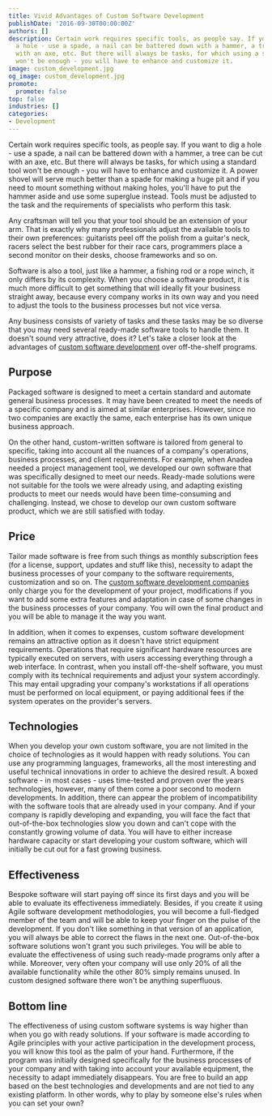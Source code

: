 ```yaml
---
title: Vivid Advantages of Custom Software Development
publishDate: '2016-09-30T00:00:00Z'
authors: []
description: Certain work requires specific tools, as people say. If you want to dig
  a hole - use a spade, a nail can be battered down with a hammer, a tree can be cut
  with an axe, etc. But there will always be tasks, for which using a standard tool
  won't be enough - you will have to enhance and customize it.
image: custom_development.jpg
og_image: custom_development.jpg
promote:
  promote: false
top: false
industries: []
categories:
- Development
---
```

Certain work requires specific tools, as people say. If you want to dig a hole - use a spade, a nail can be battered down with a hammer, a tree can be cut with an axe, etc. But there will always be tasks, for which using a standard tool won't be enough - you will have to enhance and customize it. A power shovel will serve much better than a spade for making a huge pit and if you need to mount something without making holes, you'll have to put the hammer aside and use some superglue instead. Tools must be adjusted to the task and the requirements of specialists who perform this task.

Any craftsman will tell you that your tool should be an extension of your arm. That is exactly why many professionals adjust the available tools to their own preferences: guitarists peel off the polish from a guitar's neck, racers select the best rubber for their race cars, programmers place a second monitor on their desks, choose frameworks and so on.

Software is also a tool, just like a hammer, a fishing rod or a rope winch, it only differs by its complexity. When you choose a software product, it is much more difficult to get something that will ideally fit your business straight away, because every company works in its own way and you need to adjust the tools to the business processes but not vice versa.

Any business consists of variety of tasks and these tasks may be so diverse that you may need several ready-made software tools to handle them. It doesn't sound very attractive, does it? Let's take a closer look at the advantages of <a href="https://anadea.info/services/custom-software-development" target="_blank">custom software development</a> over off-the-shelf programs.

## Purpose

Packaged software is designed to meet a certain standard and automate general business processes. It may have been created to meet the needs of a specific company and is aimed at similar enterprises. However, since no two companies are exactly the same, each enterprise has its own unique business approach.

On the other hand, custom-written software is tailored from general to specific, taking into account all the nuances of a company's operations, business processes, and client requirements. For example, when Anadea needed a project management tool, we developed our own software that was specifically designed to meet our needs. Ready-made solutions were not suitable for the tools we were already using, and adapting existing products to meet our needs would have been time-consuming and challenging. Instead, we chose to develop our own custom software product, which we are still satisfied with today.

## Price

Tailor made software is free from such things as monthly subscription fees (for a license, support, updates and stuff like this), necessity to adapt the business processes of your company to the software requirements, customization and so on. The <a href="https://www.designrush.com/agency/software-development" target="_blank">custom software development companies</a> only charge you for the development of your project, modifications if you want to add some extra features and adaptation in case of some changes in the business processes of your company. You will own the final product and you will be able to manage it the way you want.

In addition, when it comes to expenses, custom software development remains an attractive option as it doesn't have strict equipment requirements. Operations that require significant hardware resources are typically executed on servers, with users accessing everything through a web interface. In contrast, when you install off-the-shelf software, you must comply with its technical requirements and adjust your system accordingly. This may entail upgrading your company's workstations if all operations must be performed on local equipment, or paying additional fees if the system operates on the provider's servers.

## Technologies

When you develop your own custom software, you are not limited in the choice of technologies as it would happen with ready solutions. You can use any programming languages, frameworks, all the most interesting and useful technical innovations in order to achieve the desired result. A boxed software - in most cases - uses time-tested and proven over the years technologies, however, many of them come a poor second to modern developments. In addition, there can appear the problem of incompatibility with the software tools that are already used in your company. And if your company is rapidly developing and expanding, you will face the fact that out-of-the-box technologies slow you down and can't cope with the constantly growing volume of data. You will have to either increase hardware capacity or start developing your custom software, which will initially be cut out for a fast growing business.

## Effectiveness

Bespoke software will start paying off since its first days and you will be able to evaluate its effectiveness immediately. Besides, if you create it using Agile software development methodologies, you will become a full-fledged member of the team and will be able to keep your finger on the pulse of the development. If you don't like something in that version of an application, you will always be able to correct the flaws in the next one. Out-of-the-box software solutions won't grant you such privileges. You will be able to evaluate the effectiveness of using such ready-made programs only after a while. Moreover, very often your company will use only 20% of all the available functionality while the other 80% simply remains unused. In custom designed software there won't be anything superfluous.

## Bottom line

The effectiveness of using custom software systems is way higher than when you go with ready solutions. If your software is made according to Agile principles with your active participation in the development process, you will know this tool as the palm of your hand. Furthermore, if the program was initially designed specifically for the business processes of your company and with taking into account your available equipment, the necessity to adapt immediately disappears. You are free to build an app based on the best technologies and developments and are not tied to any existing platform. In other words, why to play by someone else's rules when you can set your own?
